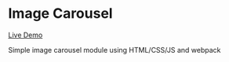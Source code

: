 # Image Carousel

[Live Demo](https://arito7.github.io/image-carousel/)

Simple image carousel module using HTML/CSS/JS and webpack

